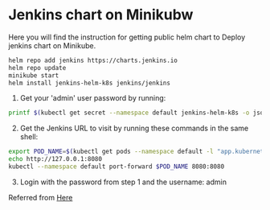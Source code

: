 # Jenkins chart on Minikubw


Here you will find the instruction for getting public helm chart to Deploy jenkins chart on Minikube.


```bash
helm repo add jenkins https://charts.jenkins.io
helm repo update
minikube start
helm install jenkins-helm-k8s jenkins/jenkins
```

1. Get your 'admin' user password by running:
```bash
printf $(kubectl get secret --namespace default jenkins-helm-k8s -o jsonpath="{.data.jenkins-admin-password}" | base64 --decode);echo
```

2. Get the Jenkins URL to visit by running these commands in the same shell:
```bash
export POD_NAME=$(kubectl get pods --namespace default -l "app.kubernetes.io/component=jenkins-master" -l "app.kubernetes.io/instance=jenkins-helm-k8s" -o jsonpath="{.items[0].metadata.name}")
echo http://127.0.0.1:8080
kubectl --namespace default port-forward $POD_NAME 8080:8080
```

3. Login with the password from step 1 and the username: admin


Referred from [Here](https://artifacthub.io/packages/helm/jenkinsci/jenkins#jenkins)
